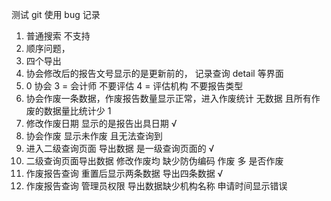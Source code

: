 测试 git 使用
bug 记录 
1. 普通搜索 不支持 
2. 顺序问题，
3. 四个导出 
4. 协会修改后的报告文号显示的是更新前的， 记录查询 detail 等界面
5.  0 协会 3 = 会计师 不要评估 4 = 评估机构 不要报告类型 
6. 协会作废一条数据，作废报告数量显示正常，进入作废统计 无数据 且所有作废的数据量比统计少 1 
7. 修改作废日期 显示的是报告出具日期   √
8. 协会作废 显示未作废 且无法查询到
9. 进入二级查询页面 导出数据 是一级查询页面的 √
10. 二级查询页面导出数据 修改作废均 缺少防伪编码 作废 多 是否作废
11. 作废报告查询 重置后显示两条数据 导出四条数据 √
12. 作废报告查询 管理员权限 导出数据缺少机构名称 申请时间显示错误
